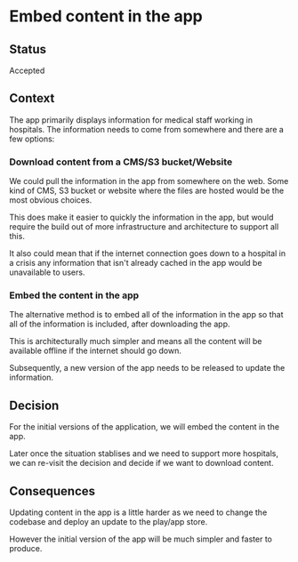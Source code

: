 # Embed content in the app

## Status

Accepted

## Context

The app primarily displays information for medical staff working in hospitals.  The information needs to come from somewhere and there are a few options:

### Download content from a CMS/S3 bucket/Website
We could pull the information in the app from somewhere on the web.  Some kind of CMS, S3 bucket or website where the files are hosted would be the most obvious choices.

This does make it easier to quickly the information in the app, but would require the build out of more infrastructure and architecture to support all this.

It also could mean that if the internet connection goes down to a hospital in  a crisis any information that isn't already cached in the app would be unavailable to users.


### Embed the content in the app
The alternative method is to embed all of the information in the app so that all of the information is included, after downloading the app.

This is architecturally much simpler and means all the content will be available offline if the internet should go down.

Subsequently, a new version of the app needs to be released to update the information.

## Decision

For the initial versions of the application, we will embed the content in the app.

Later once the situation stablises and we need to support more hospitals, we  can re-visit the decision and decide if we want to download content.

## Consequences

Updating content in the app is a little harder as we need to change the codebase and deploy an update to the play/app store.

However the initial version of the app will be much simpler and faster to produce.
